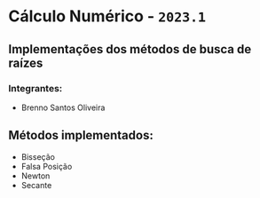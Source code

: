 # Cálculo Numérico - `2023.1`

## Implementações dos métodos de busca de raízes

### Integrantes:

- Brenno Santos Oliveira

## Métodos implementados:
- Bisseção
- Falsa Posição
- Newton
- Secante

